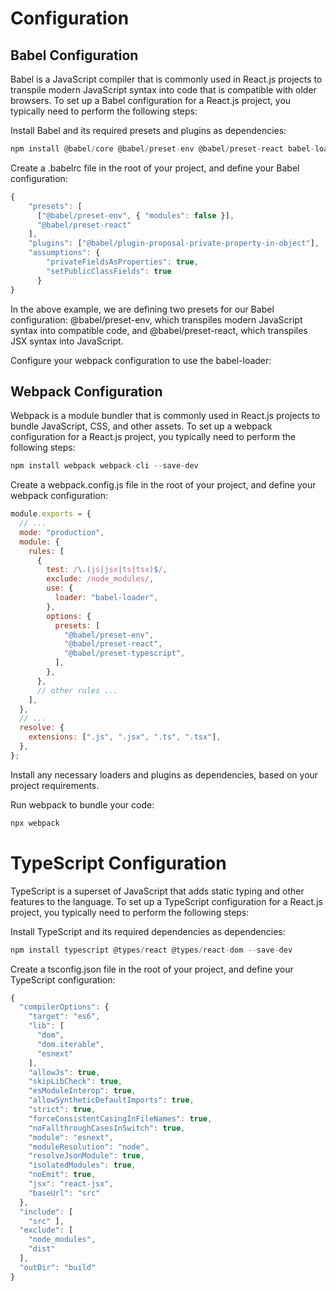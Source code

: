 # Configuration

## Babel Configuration

Babel is a JavaScript compiler that is commonly used in React.js projects to transpile modern JavaScript syntax into code that is compatible with older browsers. To set up a Babel configuration for a React.js project, you typically need to perform the following steps:

Install Babel and its required presets and plugins as dependencies:

```js
npm install @babel/core @babel/preset-env @babel/preset-react babel-loader --save-dev
```

Create a .babelrc file in the root of your project, and define your Babel configuration:

```js
{
    "presets": [
      ["@babel/preset-env", { "modules": false }],
      "@babel/preset-react"
    ],
    "plugins": ["@babel/plugin-proposal-private-property-in-object"],
    "assumptions": {
        "privateFieldsAsProperties": true,
        "setPublicClassFields": true
      }
}
```

In the above example, we are defining two presets for our Babel configuration: @babel/preset-env, which transpiles modern JavaScript syntax into compatible code, and @babel/preset-react, which transpiles JSX syntax into JavaScript.

Configure your webpack configuration to use the babel-loader:

## Webpack Configuration

Webpack is a module bundler that is commonly used in React.js projects to bundle JavaScript, CSS, and other assets. To set up a webpack configuration for a React.js project, you typically need to perform the following steps:

```js
npm install webpack webpack-cli --save-dev
```

Create a webpack.config.js file in the root of your project, and define your webpack configuration:

```js
module.exports = {
  // ...
  mode: "production",
  module: {
    rules: [
      {
        test: /\.(js|jsx|ts|tsx)$/,
        exclude: /node_modules/,
        use: {
          loader: "babel-loader",
        },
        options: {
          presets: [
            "@babel/preset-env",
            "@babel/preset-react",
            "@babel/preset-typescript",
          ],
        },
      },
      // other rules ...
    ],
  },
  // ...
  resolve: {
    extensions: [".js", ".jsx", ".ts", ".tsx"],
  },
};
```

Install any necessary loaders and plugins as dependencies, based on your project requirements.

Run webpack to bundle your code:

```js
npx webpack
```

# TypeScript Configuration

TypeScript is a superset of JavaScript that adds static typing and other features to the language. To set up a TypeScript configuration for a React.js project, you typically need to perform the following steps:

Install TypeScript and its required dependencies as dependencies:

```js
npm install typescript @types/react @types/react-dom --save-dev
```

Create a tsconfig.json file in the root of your project, and define your TypeScript configuration:

```js
{
  "compilerOptions": {
    "target": "es6",
    "lib": [
      "dom",
      "dom.iterable",
      "esnext"
    ],
    "allowJs": true,
    "skipLibCheck": true,
    "esModuleInterop": true,
    "allowSyntheticDefaultImports": true,
    "strict": true,
    "forceConsistentCasingInFileNames": true,
    "noFallthroughCasesInSwitch": true,
    "module": "esnext",
    "moduleResolution": "node",
    "resolveJsonModule": true,
    "isolatedModules": true,
    "noEmit": true,
    "jsx": "react-jsx",
    "baseUrl": "src"
  },
  "include": [
    "src" ],
  "exclude": [
    "node_modules",
    "dist"
  ],
  "outDir": "build"
}
```
